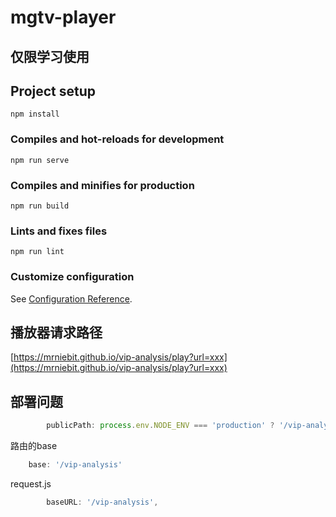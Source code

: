 # mgtv-player

## 仅限学习使用

## Project setup
```
npm install
```

### Compiles and hot-reloads for development
```
npm run serve
```

### Compiles and minifies for production
```
npm run build
```

### Lints and fixes files
```
npm run lint
```

### Customize configuration
See [Configuration Reference](https://cli.vuejs.org/config/).

## 播放器请求路径

[https://mrniebit.github.io/vip-analysis/play?url=xxx](https://mrniebit.github.io/vip-analysis/play?url=xxx)

## 部署问题

```js
        publicPath: process.env.NODE_ENV === 'production' ? '/vip-analysis' : '/',
```

路由的base

```js
    base: '/vip-analysis'
```

request.js

```js
        baseURL: '/vip-analysis',
```
